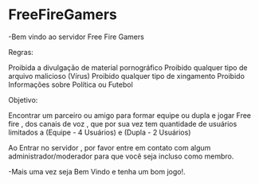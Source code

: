 # FreeFireGamers


-Bem vindo ao servidor Free Fire Gamers

Regras:

Proibida a divulgação de material pornográfico
Proibido qualquer tipo de arquivo malicioso (Vírus)
Proibido qualquer tipo de xingamento
Proibido Informações sobre Política ou Futebol

Objetivo:

Encontrar um parceiro ou amigo para formar equipe ou dupla e jogar Free fire ,  dos canais de voz , que por sua vez tem quantidade de usuários limitados a (Equipe - 4 Usuários) e (Dupla - 2 Usuários)

Ao Entrar no servidor , por favor entre em contato com algum administrador/moderador para que você seja incluso como membro.

-Mais uma vez seja Bem Vindo e tenha um bom jogo!.

